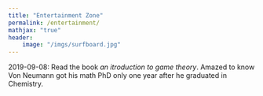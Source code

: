 ```yaml
---
title: "Entertainment Zone"
permalink: /entertainment/
mathjax: "true"
header:
    image: "/imgs/surfboard.jpg"
---
```


2019-09-08: Read the book *an itroduction to game theory*. Amazed to know Von Neumann got his math PhD only one year after he graduated in Chemistry.
